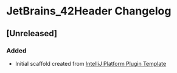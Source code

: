 <!-- Keep a Changelog guide -> https://keepachangelog.com -->

# JetBrains_42Header Changelog

## [Unreleased]
### Added
- Initial scaffold created from [IntelliJ Platform Plugin Template](https://github.com/JetBrains/intellij-platform-plugin-template)
